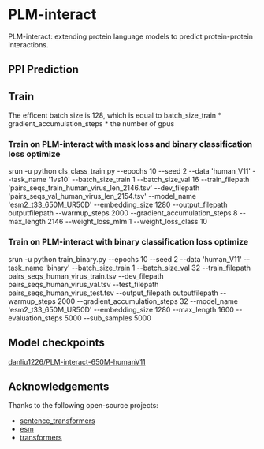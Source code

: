 # PLM-interact
PLM-interact: extending protein language models to predict protein-protein interactions.

## PPI Prediction



## Train
The efficent batch size is 128, which is equal to  batch_size_train * gradient_accumulation_steps * the number of gpus

### Train on PLM-interact with mask loss and binary classification loss optimize
srun -u python cls_class_train.py --epochs 10 --seed 2 --data 'human_V11' --task_name '1vs10' --batch_size_train 1 --batch_size_val 16 --train_filepath 'pairs_seqs_train_human_virus_len_2146.tsv' --dev_filepath 'pairs_seqs_val_human_virus_len_2154.tsv' --model_name 'esm2_t33_650M_UR50D' --embedding_size 1280 --output_filepath outputfilepath --warmup_steps 2000 --gradient_accumulation_steps 8 --max_length 2146 --weight_loss_mlm 1 --weight_loss_class 10

### Train on PLM-interact with binary classification loss optimize
srun -u python train_binary.py --epochs 10 --seed 2 --data 'human_V11' --task_name 'binary' --batch_size_train 1 --batch_size_val 32 --train_filepath pairs_seqs_human_virus_train.tsv --dev_filepath pairs_seqs_human_virus_val.tsv --test_filepath pairs_seqs_human_virus_test.tsv --output_filepath outputfilepath --warmup_steps 2000 --gradient_accumulation_steps 32  --model_name 'esm2_t33_650M_UR50D' --embedding_size 1280 --max_length 1600 --evaluation_steps 5000 --sub_samples 5000


## Model checkpoints
[danliu1226/PLM-interact-650M-humanV11](https://huggingface.co/danliu1226/PLM-interact-650M-humanV11/upload/main)


## Acknowledgements

Thanks to the following open-source projects:
- [sentence_transformers](https://github.com/UKPLab/sentence-transformers)
- [esm](https://github.com/facebookresearch/esm)
- [transformers](https://github.com/huggingface/transformers)

